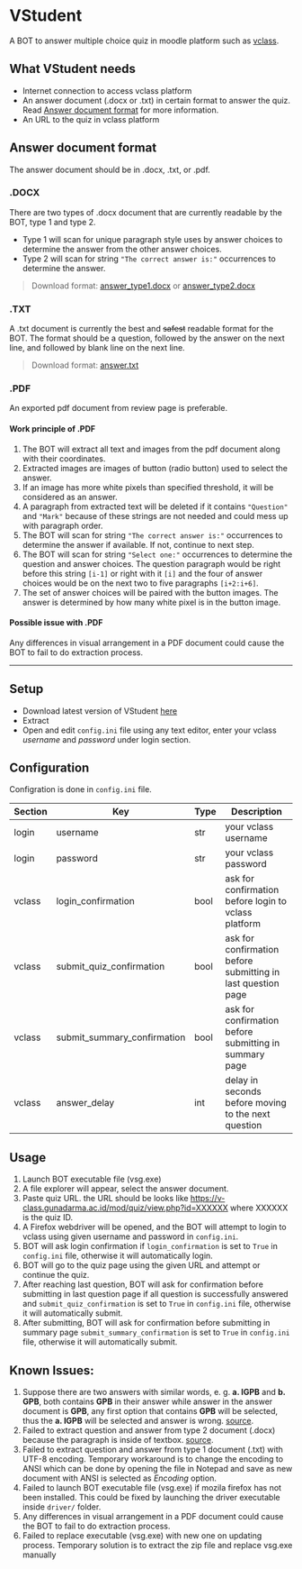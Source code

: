 # VStudent
A BOT to answer multiple choice quiz in moodle platform such as [vclass](https://v-class.gunadarma.ac.id).

## What VStudent needs
* Internet connection to access vclass platform
* An answer document (.docx or .txt) in certain format to answer the quiz. Read [Answer document format](#answer-document-format) for more information.
* An URL to the quiz in vclass platform

## Answer document format
The answer document should be in .docx, .txt, or .pdf.
### .DOCX
There are two types of .docx document that are currently readable by the BOT, type 1 and type 2.
* Type 1 will scan for unique paragraph style uses by answer choices to determine the answer from the other answer choices.
* Type 2 will scan for string `"The correct answer is:"` occurrences to determine the answer.

> Download format: [answer_type1.docx](https://docs.google.com/document/d/1-GwvMs6aSkNMY6Z2COR7HGlMhGBZqU2j/edit?usp=sharing&ouid=106238154602768730311&rtpof=true&sd=true) or [answer_type2.docx](https://docs.google.com/document/d/120Jpxo3lEEIkZEN2SIiSlxXh1xxdYgnb/edit?usp=sharing&ouid=106238154602768730311&rtpof=true&sd=true)

### .TXT
A .txt document is currently the best and ~~safest~~ readable format for the BOT. The format should be a question, followed by the answer on the next line, and followed by blank line on the next line.
> Download format: [answer.txt](https://drive.google.com/file/d/1mC8Qsa6CcodoxLC1RIfUmcUC2B7HLEN8/view?usp=sharing)

### .PDF
An exported pdf document from review page is preferable.
#### Work principle of .PDF
1. The BOT will extract all text and images from the pdf document along with their coordinates.
2. Extracted images are images of button (radio button) used to select the answer.
3. If an image has more white pixels than specified threshold, it will be considered as an answer.
4. A paragraph from extracted text will be deleted if it contains `"Question"` and `"Mark"` because of these strings are not needed and could mess up with paragraph order.
5. The BOT will scan for string `"The correct answer is:"` occurrences to determine the answer if available. If not, continue to next step.
6. The BOT will scan for string `"Select one:"` occurrences to determine the question and answer choices. The question paragraph would be right before this string `[i-1]` or right with it `[i]` and the four of answer choices would be on the next two to five paragraphs `[i+2:i+6]`.
7. The set of answer choices will be paired with the button images. The answer is determined by how many white pixel is in the button image.

#### Possible issue with .PDF
Any differences in visual arrangement in a PDF document could cause the BOT to fail to do extraction process.

---
## Setup
* Download latest version of VStudent [here](https://github.com/SonicZedt/VStudent/releases)
* Extract
* Open and edit `config.ini` file using any text editor, enter your vclass _username_ and _password_ under login section.

## Configuration
Configration is done in `config.ini` file.

| Section | Key | Type | Description  |
| ------- | --- | ---- | ------ |
| login   | username | str | your vclass username |
| login   | password | str | your vclass password |
| vclass  | login_confirmation | bool | ask for confirmation before login to vclass platform |
| vclass  | submit_quiz_confirmation | bool | ask for confirmation before submitting in last question page |
| vclass  | submit_summary_confirmation | bool | ask for confirmation before submitting in summary page |
| vclass  | answer_delay | int | delay in seconds before moving to the next question |

## Usage
1. Launch BOT executable file (vsg.exe)
2. A file explorer will appear, select the answer document.
3. Paste quiz URL. the URL should be looks like https://v-class.gunadarma.ac.id/mod/quiz/view.php?id=XXXXXX where XXXXXX is the quiz ID.
4. A Firefox webdriver will be opened, and the BOT will attempt to login to vclass using given username and password in `config.ini`.
5. BOT will ask login confirmation if `login_confirmation` is set to `True` in `config.ini` file, otherwise it will automatically login.
6. BOT will go to the quiz page using the given URL and attempt or continue the quiz.
7. After reaching last question, BOT will ask for confirmation before submitting in last question page if all question is successfully answered and `submit_quiz_confirmation` is set to `True` in `config.ini` file, otherwise it will automatically submit.
8. After submitting, BOT will ask for confirmation before submitting in summary page `submit_summary_confirmation` is set to `True` in `config.ini` file, otherwise it will automatically submit.

## Known Issues:
1. Suppose there are two answers with similar words, e. g. __a. IGPB__ and __b. GPB__, both contains __GPB__ in their answer while answer in the answer document is __GPB__, any first option that contains __GPB__ will be selected, thus the __a. IGPB__ will be selected and answer is wrong. [source](https://github.com/SonicZedt/VStudent/blob/5168a4fe80cba582bc3e0634e064bb8fa61758f2/vclass.py#L193-L195).
2. Failed to extract question and answer from type 2 document (.docx) because the paragraph is inside of textbox. [source](https://github.com/SonicZedt/VStudent/blob/5168a4fe80cba582bc3e0634e064bb8fa61758f2/answer.py#L69-L72).
3. Failed to extract question and answer from type 1 document (.txt) with UTF-8 encoding. Temporary workaround is to change the encoding to ANSI which can be done by opening the file in Notepad and save as new document with ANSI is selected as _Encoding_ option.
4. Failed to launch BOT executable file (vsg.exe) if mozila firefox has not been installed. This could be fixed by launching the driver executable inside `driver/` folder.
5. Any differences in visual arrangement in a PDF document could cause the BOT to fail to do extraction process.
6. Failed to replace executable (vsg.exe) with new one on updating process. Temporary solution is to extract the zip file and replace vsg.exe manually